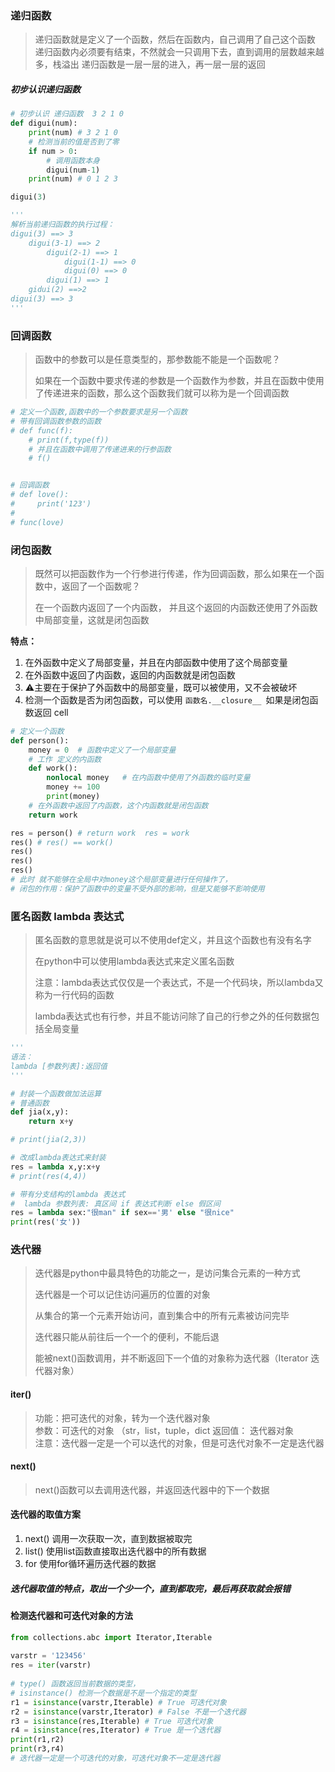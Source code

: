 ### 递归函数

> 递归函数就是定义了一个函数，然后在函数内，自己调用了自己这个函数
> 递归函数内必须要有结束，不然就会一只调用下去，直到调用的层数越来越多，栈溢出
> 递归函数是一层一层的进入，再一层一层的返回

##### 初步认识递归函数

```python
# 初步认识 递归函数  3 2 1 0
def digui(num):
    print(num) # 3 2 1 0
    # 检测当前的值是否到了零
    if num > 0:
        # 调用函数本身
        digui(num-1)
    print(num) # 0 1 2 3

digui(3)

'''
解析当前递归函数的执行过程：
digui(3) ==> 3 
    digui(3-1) ==> 2
        digui(2-1) ==> 1
            digui(1-1) ==> 0
            digui(0) ==> 0
        digui(1) ==> 1
    gidui(2) ==>2
digui(3) ==> 3
'''
```

### 回调函数

> 函数中的参数可以是任意类型的，那参数能不能是一个函数呢？
>
> 如果在一个函数中要求传递的参数是一个函数作为参数，并且在函数中使用了传递进来的函数，那么这个函数我们就可以称为是一个回调函数

```python
# 定义一个函数,函数中的一个参数要求是另一个函数
# 带有回调函数参数的函数
# def func(f):
    # print(f,type(f))
    # 并且在函数中调用了传递进来的行参函数
    # f()


# 回调函数
# def love():
#     print('123')
#
# func(love)
```



### 闭包函数

> 既然可以把函数作为一个行参进行传递，作为回调函数，那么如果在一个函数中，返回了一个函数呢？
>
> 在一个函数内返回了一个内函数， 并且这个返回的内函数还使用了外函数中局部变量，这就是闭包函数

**特点：**

1. 在外函数中定义了局部变量，并且在内部函数中使用了这个局部变量
2. 在外函数中返回了内函数，返回的内函数就是闭包函数
3. ⚠主要在于保护了外函数中的局部变量，既可以被使用，又不会被破坏
4. 检测一个函数是否为闭包函数，可以使用 `函数名.__closure__ `如果是闭包函数返回 cell

```python
# 定义一个函数
def person():
    money = 0  # 函数中定义了一个局部变量
    # 工作 定义的内函数
    def work():
        nonlocal money   # 在内函数中使用了外函数的临时变量
        money += 100
        print(money)
    # 在外函数中返回了内函数，这个内函数就是闭包函数
    return work

res = person() # return work  res = work
res() # res() == work()
res()
res()
res()
# 此时 就不能够在全局中对money这个局部变量进行任何操作了，
# 闭包的作用：保护了函数中的变量不受外部的影响，但是又能够不影响使用
```



### 匿名函数  lambda 表达式

> 匿名函数的意思就是说可以不使用def定义，并且这个函数也有没有名字
>
> 在python中可以使用lambda表达式来定义匿名函数
>
> 注意：lambda表达式仅仅是一个表达式，不是一个代码块，所以lambda又称为一行代码的函数
>
> lambda表达式也有行参，并且不能访问除了自己的行参之外的任何数据包括全局变量

```python
'''
语法：
lambda [参数列表]:返回值
'''

# 封装一个函数做加法运算
# 普通函数
def jia(x,y):
    return x+y

# print(jia(2,3))

# 改成lambda表达式来封装
res = lambda x,y:x+y
# print(res(4,4))

# 带有分支结构的lambda 表达式
#  lambda 参数列表: 真区间 if 表达式判断 else 假区间
res = lambda sex:"很man" if sex=='男' else "很nice"
print(res('女'))
```



### 迭代器

> 迭代器是python中最具特色的功能之一，是访问集合元素的一种方式
>
> 迭代器是一个可以记住访问遍历的位置的对象
>
> 从集合的第一个元素开始访问，直到集合中的所有元素被访问完毕
>
> 迭代器只能从前往后一个一个的便利，不能后退
>
> 能被next()函数调用，并不断返回下一个值的对象称为迭代器（Iterator 迭代器对象）


#### iter()                        
> 功能：把可迭代的对象，转为一个迭代器对象          
> 参数：可迭代的对象 （str，list，tuple，dict
> 返回值： 迭代器对象                    
> 注意：迭代器一定是一个可以迭代的对象，但是可迭代对象不一定是迭代器 

#### next()
> next()函数可以去调用迭代器，并返回迭代器中的下一个数据

#### 迭代器的取值方案                                           

1. next() 调用一次获取一次，直到数据被取完                   
2. list() 使用list函数直接取出迭代器中的所有数据              
3. for    使用for循环遍历迭代器的数据                    
##### 迭代器取值的特点，取出一个少一个，直到都取完，最后再获取就会报错                 


#### 检测迭代器和可迭代对象的方法  

```python
from collections.abc import Iterator,Iterable                   
                                                                
varstr = '123456'                                               
res = iter(varstr)                                              
                                                                
# type() 函数返回当前数据的类型，                                           
# isinstance() 检测一个数据是不是一个指定的类型                                 
r1 = isinstance(varstr,Iterable) # True 可迭代对象                   
r2 = isinstance(varstr,Iterator) # False 不是一个迭代器                
r3 = isinstance(res,Iterable) # True 可迭代对象                      
r4 = isinstance(res,Iterator) # True 是一个迭代器                     
print(r1,r2)                                                    
print(r3,r4)         
# 迭代器一定是一个可迭代的对象，可迭代对象不一定是迭代器                                           
```